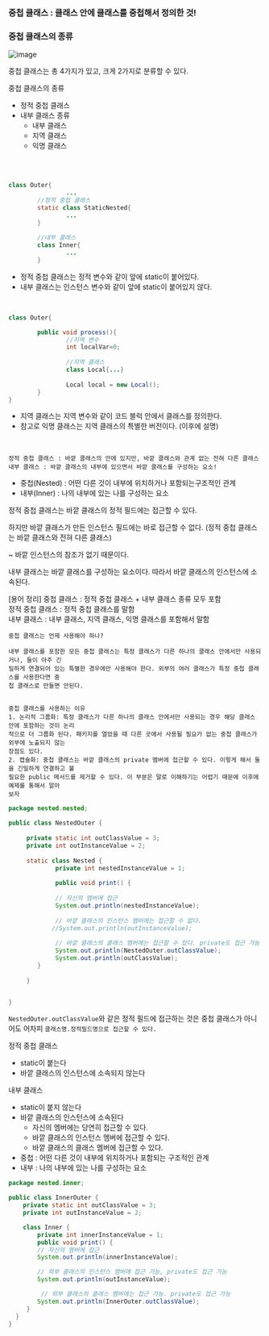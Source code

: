 ### 중첩 클래스 : 클래스 안에 클래스를 중첩해서 정의한 것!

### 중첩 클래스의 종류

![image](https://github.com/user-attachments/assets/4bc20182-3db2-4d82-8e37-1104a17d7acd)

중첩 클래스는 총 4가지가 있고, 크게 2가지로 분류할 수 있다.

중첩 클래스의 종류

- 정적 중첩 클래스
- 내부 클래스 종류
    - 내부 클래스
    - 지역 클래스
    - 익명 클래스

 <br>
 <br>
 
```java
class Outer{
				...
		//정적 중첩 클래스
		static class StaticNested{
				...
		}
		
		//내부 클래스
		class Inner{
				...
		}
```
- 정적 중첩 클래스는 정적 변수와 같이 앞에 static이 붙어있다.
- 내부 클래스는 인스턴스 변수와 같이 앞에 static이 붙어있지 않다.
<br>

```java
class Outer{

		public void process(){
				//지역 변수
				int localVar=0;
				
				//지역 클래스
				class Local{...}
				
				Local local = new Local();
		}
}
```
- 지역 클래스는 지역 변수와 같이 코드 블럭 안에서 클래스를 정의한다.
- 참고로 익명 클래스는 지역 클래스의 특별한 버전이다. (이후에 설명)
<br>


```
정적 중첩 클래스 : 바깥 클래스의 안에 있지만, 바깥 클래스와 관계 없는 전혀 다른 클래스
내부 클래스 : 바깥 클래스의 내부에 있으면서 바깥 클래스를 구성하는 요소!
```
- 중첩(Nested) : 어떤 다른 것이 내부에 위치하거나 포함되는구조적인 관계 <br>
- 내부(Inner) : 나의 내부에 있는 나를 구성하는 요소

정적 중첩 클래스는 바깥 클래스의 정적 필드에는 접근할 수 있다.

하지만 바깥 클래스가 만든 인스턴스 필드에는 바로 접근할 수 없다. (정적 중첩 클래스는 바깥 클래스와 전혀 다른 클래스)

~ 바깥 인스턴스의 참조가 없기 때문이다.

내부 클래스는 바깥 클래스를 구성하는 요소이다. 따라서 바깥 클래스의 인스턴스에 소속된다.
<br>

[용어 정리]
중첩 클래스 : 정적 중첩 클래스 + 내부 클래스 종류 모두 포함 <br>
정적 중첩 클래스 : 정적 중첩 클래스를 말함 <br>
내부 클래스 : 내부 클래스, 지역 클래스, 익명 클래스를 포함해서 말함<br>

```
중첩 클래스는 언제 사용해야 하나?

내부 클래스를 포함한 모든 중첩 클래스는 특정 클래스가 다른 하나의 클래스 안에서만 사용되거나, 둘이 아주 긴
밀하게 연결되어 있는 특별한 경우에만 사용해야 한다. 외부의 여러 클래스가 특정 중첩 클래스를 사용한다면 중
첩 클래스로 만들면 안된다.


중첩 클래스를 사용하는 이유
1. 논리적 그룹화: 특정 클래스가 다른 하나의 클래스 안에서만 사용되는 경우 해당 클래스 안에 포함하는 것이 논리
적으로 더 그룹화 된다. 패키지를 열었을 때 다른 곳에서 사용될 필요가 없는 중첩 클래스가 외부에 노출되지 않는
장점도 있다.
2. 캡슐화: 중첩 클래스는 바깥 클래스의 private 멤버에 접근할 수 있다. 이렇게 해서 둘을 긴밀하게 연결하고 불
필요한 public 메서드를 제거할 수 있다. 이 부분은 말로 이해하기는 어렵기 때문에 이후에 예제를 통해서 알아
보자
```

```java
package nested.nested;

public class NestedOuter {
 
	 private static int outClassValue = 3;
	 private int outInstanceValue = 2;
 
	 static class Nested {
			 private int nestedInstanceValue = 1;
			 
			 public void print() {
			 
			 // 자신의 멤버에 접근
			 System.out.println(nestedInstanceValue);
			 
			 // 바깥 클래스의 인스턴스 멤버에는 접근할 수 없다.
			//System.out.println(outInstanceValue);
			 
			 // 바깥 클래스의 클래스 멤버에는 접근할 수 있다. private도 접근 가능
			 System.out.println(NestedOuter.outClassValue);
			 System.out.println(outClassValue);
		}
	
	 }


}
```

`NestedOuter.outClassValue`와 같은 정적 필드에 접근하는 것은 중첩 클래스가 아니어도
어차피 `클래스명.정적필드명으로 접근할 수 있다.`


정적 중첩 클래스

- static이 붙는다
- 바깥 클래스의 인스턴스에 소속되지 않는다

내부 클래스

- static이 붙지 않는다
- 바깥 클래스의 인스턴스에 소속된다
    - 자신의 멤버에는 당연히 접근할 수 있다.
    - 바깥 클래스의 인스턴스 멤버에 접근할 수 있다.
    - 바깥 클래스의 클래스 멤버에 접근할 수 있다.
- 중첩 : 어떤 다른 것이 내부에 위치하거나 포함되는 구조적인 관계
- 내부 : 나의 내부에 있는 나를 구성하는 요소

```java
package nested.inner;

public class InnerOuter {
 	private static int outClassValue = 3;
 	private int outInstanceValue = 2;

	class Inner {
 		private int innerInstanceValue = 1;
 		public void print() {
 		// 자신의 멤버에 접근
		System.out.println(innerInstanceValue);

		// 외부 클래스의 인스턴스 멤버에 접근 가능, private도 접근 가능
 		System.out.println(outInstanceValue);

		 // 외부 클래스의 클래스 멤버에는 접근 가능. private도 접근 가능
 		System.out.println(InnerOuter.outClassValue);
	 }
  }
}
```
